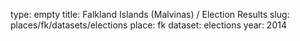 type: empty
title: Falkland Islands (Malvinas) / Election Results
slug: places/fk/datasets/elections
place: fk
dataset: elections
year: 2014
